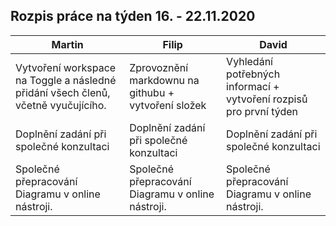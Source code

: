 ## Rozpis práce na týden 16. - 22.11.2020

| Martin                                                                            | Filip                                               | David                                                              |
|-----------------------------------------------------------------------------------|-----------------------------------------------------|--------------------------------------------------------------------|
| Vytvoření workspace na Toggle a následné přidání všech členů, včetně vyučujícího. | Zprovoznění markdownu na githubu + vytvoření složek | Vyhledání potřebných informací + vytvoření rozpisů pro první týden |
| Doplnění zadání při společné konzultaci                                           | Doplnění zadání při společné konzultaci             | Doplnění zadání při společné konzultaci                            |
| Společné přepracování Diagramu v online nástroji.                                 | Společné přepracování Diagramu v online nástroji.   | Společné přepracování Diagramu v online nástroji.                  |

